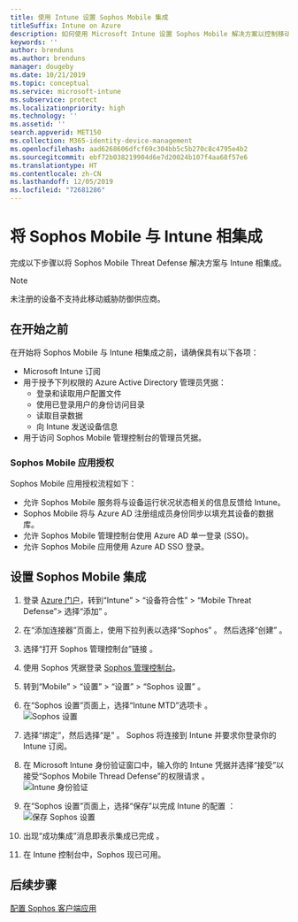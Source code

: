 ```yaml
---
title: 使用 Intune 设置 Sophos Mobile 集成
titleSuffix: Intune on Azure
description: 如何使用 Microsoft Intune 设置 Sophos Mobile 解决方案以控制移动设备对公司资源的访问。
keywords: ''
author: brenduns
ms.author: brenduns
manager: dougeby
ms.date: 10/21/2019
ms.topic: conceptual
ms.service: microsoft-intune
ms.subservice: protect
ms.localizationpriority: high
ms.technology: ''
ms.assetid: ''
search.appverid: MET150
ms.collection: M365-identity-device-management
ms.openlocfilehash: aad6268606dfcf69c304bb5c5b270c8c4795e4b2
ms.sourcegitcommit: ebf72b038219904d6e7d20024b107f4aa68f57e6
ms.translationtype: HT
ms.contentlocale: zh-CN
ms.lasthandoff: 12/05/2019
ms.locfileid: "72681286"
---
```

# <a name="integrate-sophos-mobile-with-intune"></a>将 Sophos Mobile 与 Intune 相集成  

完成以下步骤以将 Sophos Mobile Threat Defense 解决方案与 Intune 相集成。  

> [!NOTE]
> 未注册的设备不支持此移动威胁防御供应商。

## <a name="before-you-begin"></a>在开始之前  

在开始将 Sophos Mobile 与 Intune 相集成之前，请确保具有以下各项：  
- Microsoft Intune 订阅  
- 用于授予下列权限的 Azure Active Directory 管理员凭据：  
  - 登录和读取用户配置文件  
  - 使用已登录用户的身份访问目录  
  - 读取目录数据  
  - 向 Intune 发送设备信息  
- 用于访问 Sophos Mobile 管理控制台的管理员凭据。  


### <a name="sophos-mobile-app-authorization"></a>Sophos Mobile 应用授权  
  
Sophos Mobile 应用授权流程如下：  
- 允许 Sophos Mobile 服务将与设备运行状况状态相关的信息反馈给 Intune。  
- Sophos Mobile 将与 Azure AD 注册组成员身份同步以填充其设备的数据库。  
- 允许 Sophos Mobile 管理控制台使用 Azure AD 单一登录 (SSO)。  
- 允许 Sophos Mobile 应用使用 Azure AD SSO 登录。  


## <a name="to-set-up-sophos-mobile-integration"></a>设置 Sophos Mobile 集成  

1. 登录 [Azure 门户]( https://portal.azure.com/)，转到“Intune” > “设备符合性” > “Mobile Threat Defense”> 选择“添加”     。  
2. 在“添加连接器”页面上，使用下拉列表以选择“Sophos”   。 然后选择“创建”  。  
3. 选择“打开 Sophos 管理控制台”链接  。  
4. 使用 Sophos 凭据登录 [Sophos 管理控制台](https://central.sophos.com/)。  
5. 转到“Mobile” > “设置” > “设置” > “Sophos 设置”     。  
6. 在“Sophos 设置”页面上，选择“Intune MTD”选项卡   。  
   ![Sophos 设置](./media/sophos-mtd-connector-integration/sophos-setup.png) 
 
7. 选择“绑定”，然后选择“是”   。 Sophos 将连接到 Intune 并要求你登录你的 Intune 订阅。 
8. 在 Microsoft Intune 身份验证窗口中，输入你的 Intune 凭据并选择“接受”以接受“Sophos Mobile Thread Defense”的权限请求   。  
   ![Intune 身份验证](./media/sophos-mtd-connector-integration/intune-authentication.png)

9. 在“Sophos 设置”页面上，选择“保存”以完成 Intune 的配置   ：  
   ![保存 Sophos 设置](./media/sophos-mtd-connector-integration/save-sophos-configuration.png)  

1. 出现“成功集成”消息即表示集成已完成  。  
1. 在 Intune 控制台中，Sophos 现已可用。  


## <a name="next-steps"></a>后续步骤  
[配置 Sophos 客户端应用](mtd-apps-ios-app-configuration-policy-add-assign.md)
